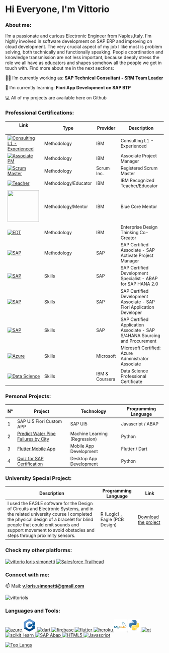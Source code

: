 <h1 align="left">Hi Everyone, I'm Vittorio</h1>
<h3 align="left">About me: </h3>
<p align="left">
I’m a passionate and curious Electronic Engineer from Naples,Italy. I'm highly involved in software development on SAP ERP and improving on cloud development. The very crucial aspect of my job I like most is problem solving, both technically and functionally speaking. People coordination and knowledge transmission are not less important, because deeply stress the role we all have as educators and shapes somehow all the people we get in touch with. Find more about me in the next sections:
</p>

👨‍💻 I’m currently working as: **SAP Technical Consultant - SRM Team Leader**

🌱 I’m currently learning:   **Fiori App Development on SAP BTP** 

💻  All of my projects are available here on Github

<h3 align="left">Professional Certifications: </h3>
<p align="center">
  
| Link &nbsp;&nbsp;&nbsp;&nbsp;&nbsp;&nbsp;&nbsp;&nbsp;&nbsp;&nbsp;&nbsp;&nbsp;&nbsp;&nbsp;&nbsp;&nbsp;&nbsp;&nbsp;&nbsp;&nbsp;  | Type | Provider | Description |
| ----------- | ------ | ------ | ------ | 
|<a href="https://www.credly.com/badges/e18f1c6d-5716-4be6-995f-962f7b31ce43/public_url" target="_blank"> <img src="https://images.credly.com/size/340x340/images/570b7d44-4867-48ff-b966-d482dc13d7d1/image.png" alt="Consulting L1 - Experienced" width=100px height=100px/>| Methodology | IBM | Consulting L1 - Experienced |
|<a href="https://www.credly.com/badges/cff1e8fd-6c27-4587-a04f-f1795790cc4e/public_url" target="_blank"> <img src="https://images.credly.com/size/340x340/images/01a0af6e-aa37-4a4c-8b84-3a980dda4ff5/PM-Associate.png" alt="Associate PM"  width=100px height=100px/>| Methodology | IBM | Associate Project Manager |
|<a href="https://s3.amazonaws.com/scruminc-certs/RSM-8042170" target="_blank"> <img src="https://s3.amazonaws.com/ss4t-files/BadgeRSM1633360962364.png" alt="Scrum Master" width=100px height=100px/>| Methodology | Scrum Inc. | Registered Scrum Master |
|<a href="https://www.credly.com/badges/52962b98-179e-4b49-af71-7341429b599a/public_url" target="_blank"> <img src="https://images.credly.com/size/340x340/images/cb7d5b5f-47f5-438f-be3c-d2d3254af584/Recognized-Teacher-Educator.png" alt="Teacher" width=100px height=100px/>| Methodology/Educator | IBM | IBM Recognized Teacher/Educator |
|<a href="https://www.credly.com/badges/2daccd0d-8cb8-4f45-9a8f-0c46c8bd6729/public_url" target="_blank"> <img src="https://images.credly.com/size/340x340/images/5fc0a9df-5ff7-4bcd-8eb8-5bf512eb3a0c/Blue-Core-Mentor.png" width=100px height=100px/>| Methodology/Mentor | IBM | Blue Core Mentor |
|<a href="https://www.credly.com/badges/58097bc9-6ead-447d-9be8-f27b3dc163c5/public_url"> <img src="https://images.credly.com/size/340x340/images/2700b813-82b8-4232-9b36-5dcd5cd24584/Badges_v8-08_Co-Creator.png" alt="EDT" width=100px height=100px/>| Methodology | IBM | Enterprise Design Thinking Co-Creator |
|<a href="https://www.credly.com/badges/5d8f3acf-d1c9-4e22-a7e4-61487b0a776c" target="_blank"> <img src="https://images.credly.com/size/340x340/images/034a0102-9b43-4331-8941-a7a6ec62fb1a/C_ACTIVATE05.png" alt="SAP" width=100px height=100px/>| Methodology | SAP | SAP Certified Associate - SAP Activate Project Manager |
|<a href="https://www.credly.com/badges/0b1dc3a4-024c-4eb6-9025-eb9fe9cc1a90/public_url" target="_blank"> <img src="https://images.credly.com/size/340x340/images/c404c861-c9d8-49d5-aa48-1e69fdb83f04/E_HANAAW_16.png" alt="SAP" width=100px height=100px/>| Skills | SAP | SAP Certified Development Specialist - ABAP for SAP HANA 2.0 |
|<a href="https://www.credly.com/badges/cf08a317-0a60-45a5-9f3d-bbc84b143be4/public_url" target="_blank"> <img src="https://images.credly.com/size/340x340/images/844e0d1e-45e7-4818-8640-df588b002d8d/C_FIORDEV_21.png" alt="SAP" width=100px height=100px/>| Skills | SAP | SAP Certified Development Associate - SAP Fiori Application Developer |
|<a href="https://www.credly.com/badges/ea6e428b-3312-4139-a408-3bc0143297bd/public_url" target="_blank"> <img src="https://images.credly.com/size/340x340/images/03b9f921-960b-4ca8-9e48-dacc64cada98/C_TS452_1909.png" alt="SAP" width=100px height=100px/>| Skills | SAP | SAP Certified Application Associate - SAP S/4HANA Sourcing and Procurement |
|<a href="https://www.credly.com/badges/32614ebd-60a4-457d-b629-0b0142867ead/public_url" target="_blank"> <img src="https://images.credly.com/size/340x340/images/336eebfc-0ac3-4553-9a67-b402f491f185/azure-administrator-associate-600x600.png" alt="Azure" width=100px height=100px/>| Skills | Microsoft | Microsoft Certified: Azure Administrator Associate |
|<a href="https://www.credly.com/badges/19abba21-c015-4665-9d57-b58312b71750/public_url" target="_blank"> <img src="https://images.credly.com/size/340x340/images/b47e9b58-7f54-4981-b156-5e7d354c8215/Professional_Certificate_-_Data_Science.png" alt="Data Science" width=100px height=100px/>| Skills | IBM & Coursera | Data Science Professional Certificate |





<h3 align="left">Personal Projects: </h3>
<p align="left">
  
| N° | Project | Technology | Programming Language |
| ------ | ------ | ------ | ------ | 
|1| SAP UI5 Fiori Custom APP | SAP UI5 | Javascript / ABAP |
|2| [Predict Water Pipe Failures by City](https://github.com/vittoriols/Machine-Learning-Model-to-Predict-Water-Pipe-Failures-by-City.git) | Machine Learning (Regression) | Python |
|3| [Flutter Mobile App](https://github.com/vittoriols/Flutter-Mobile-App/blob/main/README.md) | Mobile App Development | Flutter / Dart |
|4| [Quiz for SAP Certification](https://github.com/vittoriols/Quiz-SAP-Certification) | Desktop App Development | Python |
<h3 align="left">University Special Project: </h3>
<p align="left">
  
| &nbsp;&nbsp;&nbsp;&nbsp;&nbsp;&nbsp;&nbsp;&nbsp;&nbsp;&nbsp;&nbsp;&nbsp;&nbsp;  Description &nbsp;&nbsp;&nbsp;&nbsp;&nbsp;&nbsp;&nbsp;&nbsp;&nbsp;&nbsp;&nbsp;&nbsp;&nbsp; | Programming Language | Link |
| ------ | ------ | ------ |
|I used the EAGLE software for the Design of Circuits and Electronic Systems, and in the related university course I completed the physical design of a bracelet for blind people that could emit sounds and support movement to avoid obstacles and steps through proximity sensors. | R (Logic) , Eagle (PCB Design) | [Download the project](https://drive.google.com/drive/folders/1uieaA7lIue8x--Q9Pl5-OfSu9vZARuUO?usp=sharing) |

<h3 align="left">Check my other platforms: </h3>
<div>
<p align="left">
<a href="https://linkedin.com/in/vittorio-loris-simonetti" target="blank"><img align="center" src="https://raw.githubusercontent.com/rahuldkjain/github-profile-readme-generator/master/src/images/icons/Social/linked-in-alt.svg" alt="vittorio loris simonetti" height="30" width="40" /></a> 
<a href="https://trailblazer.me/id/vlsimonetti " target="blank"><img align="center" src="https://trailhead.salesforce.com/assets/trailhead-logo-5d3354441b4d8b97f21075b65e2aea266780d45943bbb36796ac25dc7cf4adc9.svg" alt="Salesforce Trailhead" height="30" width="40" /></a> </p> </div>


<h3 align="left">Connect with me:</h3>


📫 Mail: **v.loris.simonetti@gmail.com** 

<p align="left"> <img src="https://komarev.com/ghpvc/?username=vittoriols&label=Profile%20views&color=0e75b6&style=flat" alt="vittoriols" /> </p>
<h3 align="left">Languages and Tools:</h3>
<p align="left"> <a href="https://azure.microsoft.com/en-in/" target="_blank"> <img src="https://www.vectorlogo.zone/logos/microsoft_azure/microsoft_azure-icon.svg" alt="azure" width="40" height="40"/> </a> <a href="https://www.w3schools.com/cpp/" target="_blank"> <img src="https://raw.githubusercontent.com/devicons/devicon/master/icons/cplusplus/cplusplus-original.svg" alt="cplusplus" width="40" height="40"/> </a> <a href="https://dart.dev" target="_blank"> <img src="https://www.vectorlogo.zone/logos/dartlang/dartlang-icon.svg" alt="dart" width="40" height="40"/> </a> <a href="https://firebase.google.com/" target="_blank"> <img src="https://www.vectorlogo.zone/logos/firebase/firebase-icon.svg" alt="firebase" width="40" height="40"/> </a> <a href="https://flutter.dev" target="_blank"> <img src="https://www.vectorlogo.zone/logos/flutterio/flutterio-icon.svg" alt="flutter" width="40" height="40"/> </a> <a href="https://heroku.com" target="_blank"> <img src="https://www.vectorlogo.zone/logos/heroku/heroku-icon.svg" alt="heroku" width="40" height="40"/> </a> <a href="https://www.mysql.com/" target="_blank"> <img src="https://raw.githubusercontent.com/devicons/devicon/master/icons/mysql/mysql-original-wordmark.svg" alt="mysql" width="40" height="40"/> </a> <a href="https://www.python.org" target="_blank"> <img src="https://raw.githubusercontent.com/devicons/devicon/master/icons/python/python-original.svg" alt="python" width="40" height="40"/> </a> <a href="https://www.qt.io/" target="_blank"> <img src="https://upload.wikimedia.org/wikipedia/commons/0/0b/Qt_logo_2016.svg" alt="qt" width="40" height="40"/> </a> <a href="https://scikit-learn.org/" target="_blank"> <img src="https://upload.wikimedia.org/wikipedia/commons/0/05/Scikit_learn_logo_small.svg" alt="scikit_learn" width="40" height="40"/> </a> <a href="https://www.sap.com/" target="_blank"> <img src="https://upload.wikimedia.org/wikipedia/commons/5/59/SAP_2011_logo.svg" alt="SAP Abap" width="65" height="40"/> </a> <a href="https://www.html.it/" target="_blank"> <img src="https://upload.wikimedia.org/wikipedia/commons/6/61/HTML5_logo_and_wordmark.svg" alt="HTML5" width="40" height="40"/> </a> <a href="https://www.javascript.com/" target="_blank"> <img src="https://upload.wikimedia.org/wikipedia/commons/9/99/Unofficial_JavaScript_logo_2.svg" alt="Javascript" width="40" height="40"/> </a> </p>

[![Top Langs](https://github-readme-stats.vercel.app/api/top-langs/?username=vittoriols)](https://github.com/vittoriols/github-readme-stats)


